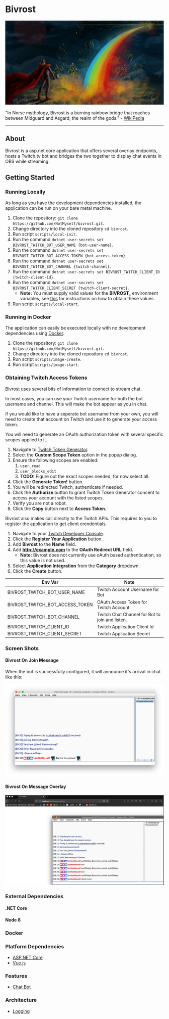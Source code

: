 # Bivrost

<p align="center">
    <img src="/docs/images/bivrost-readme-header.jpg?raw=true"/>
</p>

"In Norse mythology, Bivrost is a burning rainbow bridge that reaches between Midguard and Asgard, the realm of the gods." - [WikiPedia](https://en.wikipedia.org/wiki/Bifr%C3%B6st)

---

## About

Bivrost is a asp.net core application that offers several overlay endpoints, hosts a Twitch.tv bot and bridges the two together to display chat events in OBS while streaming.

## Getting Started

### Running Locally

As long as you have the development dependencies installed, the application can be run on your bare metal machine.

1. Clone the repository: `git clone https://github.com/NotMyself/bivrost.git`.
1. Change directory into the cloned repository `cd bivrost`.
1. Run script `scripts/local-init`.
1. Run the command `dotnet user-secrets set BIVROST_TWITCH_BOT_USER_NAME {bot-user-name}`.
1. Run the command `dotnet user-secrets set BIVROST_TWITCH_BOT_ACCESS_TOKEN {bot-access-token}`.
1. Run the command `dotnet user-secrets set BIVROST_TWITCH_BOT_CHANNEL {twitch-channel}`.
1. Run the command `dotnet user-secrets set BIVROST_TWITCH_CLIENT_ID {twitch-client-id}`.
1. Run the command `dotnet user-secrets set BIVROST_TWITCH_CLIENT_SECRET {twitch-client-secret}`.
   - **Note:** You must supply valid values for the **BIVROST_** environment variables, see [this](#obtaining-twitch-access-tokens) for instructions on how to obtain these values.
1. Run script `scripts/local-start`.

### Running in Docker

The application can easily be executed locally with no development dependencies using [Docker](https://www.docker.com/).

1. Clone the repository: `git clone https://github.com/NotMyself/bivrost.git`.
2. Change directory into the cloned repository `cd bivrost`.
3. Run script `scripts/image-create`.
4. Run script `scripts/image-start`.

### Obtaining Twitch Access Tokens

Bivrost uses several bits of information to connect to stream chat.

In most cases, you can use your Twitch username for both the bot username and channel. This will make the bot appear as you in chat.

If you would like to have a seperate bot username from your own, you will need to create that account on Twitch and use it to generate your access token.

You will need to generate an OAuth authorization token with several specific scopes applied to it.

1. Navigate to [Twitch Token Generator](https://twitchtokengenerator.com).
2. Select the **Custom Scope Token** option in the popup dialog.
3. Ensure the following scopes are enabled:
   1. `user_read`
   2. `user_blocks_edit`
   3. **TODO:** Figure out the exact scopes needed, for now select all.
4. Click the **Generate Token!** button.
5. You will be redirected Twitch, authenticate if needed.
6. Click the **Authorize** button to grant Twitch Token Generator concent to access your account with the listed scopes.
7. Verify you are not a robot.
8. Click the **Copy** button next to **Access Token**.

Bivrost also makes call directly to the Twitch APIs. This requires to you to register the application to get client crendentials.

1. Navigate to your [Twitch Developer Console](https://dev.twitch.tv/console).
1. Click the **Register Your Application** button.
1. Add **Bivrost** to the **Name** field.
1. Add **http://example.com** to the **OAuth Redirect URL** field.
   - **Note:** Bivrost does not currently use oAuth based authentication, so this value is not used.
1. Select **Application Integration** from the **Category** dropdown.
1. Click the **Create** button.

| Env Var | Note |
|---|---|
| BIVROST_TWITCH_BOT_USER_NAME | Twitch Account Username for Bot |
| BIVROST_TWITCH_BOT_ACCESS_TOKEN | OAuth Access Token for Twitch Account |
| BIVROST_TWITCH_BOT_CHANNEL | Twitch Chat Channel for Bot to join and listen. |
| BIVROST_TWITCH_CLIENT_ID | Twitch Application Client Id |
| BIVROST_TWITCH_CLIENT_SECRET| Twitch Application Secret |

### Screen Shots

#### Bivrost On Join Message

When the bot is successfully configured, it will announce it's arrival in chat like this:

![Bivrost On Join Message](/docs/images/bivrost-on-join-messsage.png?raw=true "Bivrost On Join Message")

#### Bivrost On Message Overlay

![Bivrost On Message Overlay](/docs/images/bivrost-on-message-overlay.gif?raw=true "Bivrost On Message Overlay")


### External Dependencies

#### .NET Core

#### Node 8

### Docker

### Platform Dependencies

- [ASP.NET Core](https://www.asp.net/mvc)
- [Vue.js](https://vuejs.org/)

### Features

- [Chat Bot](docs/mockups/chat-bot/readme.md)

### Architecture

- [Logging](docs/logging.md)
